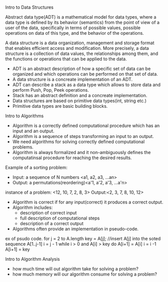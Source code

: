 Intro to Data Structures

Abstract data type(ADT) is a mathematical model for data types, where a data type is defined by its behavior (semantics) from the point of view of a user of the data, specifically in terms of possible values, possible operations on data of this type, and the behavior of the operations.

A data structure is a data organization, management and storage format that enables efficient access and modification. More precisely, a data structure is a collection of data values, the relationships among them, and the functions or operations that can be applied to the data.

- ADT is an abstract description of how a specific set of data can be organized and which operations can be performed on that set of data.
- A data structure is a concreate implementation of an ADT.
- ADT can describe a stack as a data type which allows to store data and perform Push, Pop, Peek operations.
- Stack has an abstract definition and a concreate implementation.
- Data structures are based on primitive data types(int, string etc.)
- Primitive data types are basic building blocks.

Intro to Algorithms

- Algorithm is a correctly defined computational procedure which has an input and an output.
- Algorithm is a sequence of steps transforming an input to an output.
- We need algorithms for solving correctly defined computational problems.
- Algorithm is always formalized and it non-ambiguously defines the computatinsal procedure for reaching the desired results.

Example of a sorting problem:

- Input: a sequence of N numbers <a1, a2, a3, ...an>
- Output: a permutations(reordering)<a'1, a'2, a'3, ...a'n>

instance of a problem: <12, 10, 7, 2, 8, 3>
Output:<2, 3, 7, 8, 10, 12>

- Algorithm is correct if for any input(correct) it produces a correct output.
- Algorithm includes:
  - description of correct input
  - full description of computational steps
  - description of a correct output
- Algorithms often provide an implementation in pseudo-code.

ex of psudo code.
for j = 2 to A.length
key = A[j];
//insert A[j] into the soted sequence A[1..j-1]
i = j - 1
while i > 0 and A[i] > key
do A[i+1] = A[i]
i = i -1
A[i+1] = key

Intro to Algorithm Analysis

- how much time will out algorithm take for solving a problem?
- how much memory will our algorithm consume for solving a problem?
